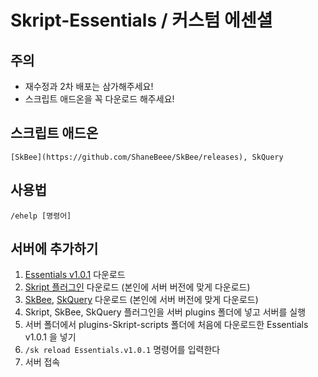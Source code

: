 # Skript-Essentials / 커스텀 에센셜

## 주의
* 재수정과 2차 배포는 삼가해주세요!
* 스크립트 애드온을 꼭 다운로드 해주세요!
## 스크립트 애드온
```
[SkBee](https://github.com/ShaneBeee/SkBee/releases), SkQuery
```

## 사용법
```
/ehelp [명령어]
```

## 서버에 추가하기
1. [Essentials v1.0.1](https://github.com/grape82/Skript-Essentials/releases/download/v1.0.1/Essentials.v1.0.1.sk) 다운로드
2. [Skript 플러그인](https://skunity.com/downloads) 다운로드 (본인에 서버 버전에 맞게 다운로드)
3. [SkBee](https://github.com/ShaneBeee/SkBee/releases), [SkQuery](https://github.com/SkQuery/SkQuery/releases)  다운로드 (본인에 서버 버전에 맞게 다운로드)
4. Skript, SkBee, SkQuery 플러그인을 서버 plugins 폴더에 넣고 서버를 실행
5. 서버 폴더에서 plugins-Skript-scripts 폴더에 처음에 다운로드한 Essentials v1.0.1 을 넣기
6. `/sk reload Essentials.v1.0.1` 명령어를 입력한다
7. 서버 접속
